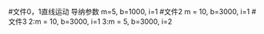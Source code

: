 #文件0，1直线运动
导纳参数
m=5, b=1000, i=1
#文件2
m = 10, b=3000, i=1
#文件3
2:m = 10, b=3000, i=1
3:m = 5, b=3000, i=2
